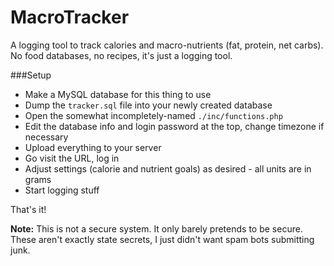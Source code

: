 MacroTracker
====

A logging tool to track calories and macro-nutrients (fat, protein, net carbs). No food databases, no recipes, it's just a logging tool.

###Setup

* Make a MySQL database for this thing to use
* Dump the `tracker.sql` file into your newly created database
* Open the somewhat incompletely-named `./inc/functions.php`
* Edit the database info and login password at the top, change timezone if necessary
* Upload everything to your server
* Go visit the URL, log in
* Adjust settings (calorie and nutrient goals) as desired - all units are in grams
* Start logging stuff

That's it!

**Note:** This is not a secure system. It only barely pretends to be secure. These aren't exactly state secrets, I just didn't want spam bots submitting junk.
